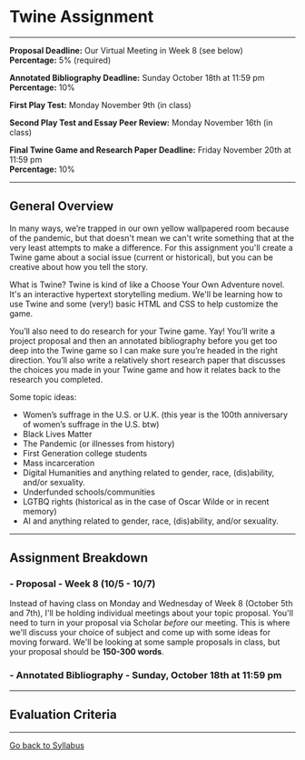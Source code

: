# Twine Assignment

_____

**Proposal Deadline:** Our Virtual Meeting in Week 8 (see below) <br />
**Percentage:** 5% (required)

**Annotated Bibliography Deadline:** Sunday October 18th at 11:59 pm <br />
**Percentage:** 10%

**First Play Test:** Monday November 9th (in class)

**Second Play Test and Essay Peer Review:** Monday November 16th (in class)

**Final Twine Game and Research Paper Deadline:** Friday November 20th at 11:59 pm <br />
**Percentage:** 10%

_____

## General Overview

In many ways, we’re trapped in our own yellow wallpapered room because of the pandemic, but that doesn't mean we can't write something that at the very least attempts to make a difference. For this assignment you'll create a Twine game about a social issue (current or historical), but you can be creative about how you tell the story. 

What is Twine? Twine is kind of like a Choose Your Own Adventure novel. It's an interactive hypertext storytelling medium. We'll be learning how to use Twine and some (very!) basic HTML and CSS to help customize the game.

You’ll also need to do research for your Twine game. Yay! You’ll write a project proposal and then an annotated bibliography before you get too deep into the Twine game so I can make sure you’re headed in the right direction. You’ll also write a relatively short research paper that discusses the choices you made in your Twine game and how it relates back to the research you completed.

Some topic ideas: 
* Women’s suffrage in the U.S. or U.K. (this year is the 100th anniversary of women’s suffrage in the U.S. btw)
* Black Lives Matter 
* The Pandemic (or illnesses from history)
* First Generation college students
* Mass incarceration 
* Digital Humanities and anything related to gender, race, (dis)ability, and/or sexuality. 
* Underfunded schools/communities
* LGTBQ rights (historical as in the case of Oscar Wilde or in recent memory)
* AI and anything related to gender, race, (dis)ability, and/or sexuality. 

_____

## Assignment Breakdown

### - Proposal - Week 8 (10/5 - 10/7)

Instead of having class on Monday and Wednesday of Week 8 (October 5th and 7th), I'll be holding individual meetings about your topic proposal. You'll need to turn in your proposal via Scholar *before* our meeting. This is where we'll discuss your choice of subject and come up with some ideas for moving forward. We'll be looking at some sample proposals in class, but your proposal should be **150-300 words**. 

### - Annotated Bibliography - Sunday, October 18th at 11:59 pm



_____

## Evaluation Criteria

_____

[Go back to Syllabus](https://deanna-stover.github.io/coursesCNU/2020/idst270fall2020) 
